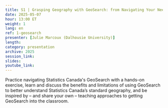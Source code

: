 ```yaml
---
title: S1 | Grasping Geography with GeoSearch: from Navigating Your Needs to Teaching the Tool
date: 2025-05-07
hour: 13:00 ET
weight: 1
lang: en
ref: 1-geosearch
presenter: [Julie Marcoux (Dalhousie University)]
length:
category: presentation
archive: 2025
session_link:
slides:
youtube_link:
---
```

Practice navigating Statistics Canada's GeoSearch with a hands-on exercise, learn and discuss the benefits and limitations of using GeoSearch to better understand Statistics Canada’s standard geography, and be inspired by – and share your own – teaching approaches to getting GeoSearch into the classroom.
